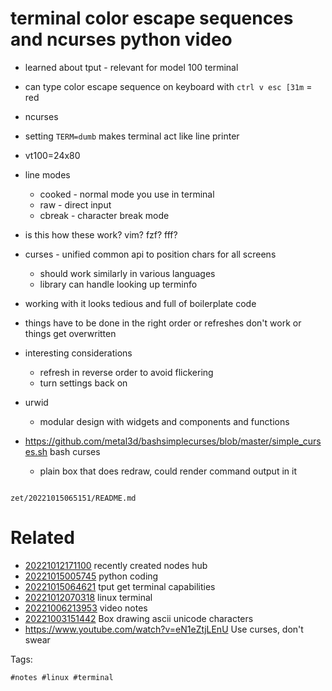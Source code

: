 # terminal color escape sequences and ncurses python video

- learned about tput - relevant for model 100 terminal
- can type color escape sequence on keyboard with `ctrl v esc [31m` = red
- ncurses
- setting `TERM=dumb` makes terminal act like line printer
- vt100=24x80
- line modes
  - cooked - normal mode you use in terminal
  - raw - direct input
  - cbreak - character break mode
- is this how these work? vim? fzf? fff?
- curses - unified common api to position chars for all screens
  - should work similarly in various languages
  - library can handle looking up terminfo
- working with it looks tedious and full of boilerplate code
- things have to be done in the right order or refreshes don't work or things get overwritten
- interesting considerations
  - refresh in reverse order to avoid flickering
  - turn settings back on
- urwid
  - modular design with widgets and components and functions

- <https://github.com/metal3d/bashsimplecurses/blob/master/simple_curses.sh> bash curses
  - plain box that does redraw, could render command output in it

```
```

` zet/20221015065151/README.md `

# Related

- [20221012171100](/zet/20221012171100/README.md) recently created nodes hub
- [20221015005745](/zet/20221015005745/README.md) python coding
- [20221015064621](/zet/20221015064621/README.md) tput get terminal capabilities
- [20221012070318](/zet/20221012070318/README.md) linux terminal
- [20221006213953](/zet/20221006213953/README.md) video notes
- [20221003151442](/zet/20221003151442/README.md) Box drawing ascii unicode characters
- https://www.youtube.com/watch?v=eN1eZtjLEnU Use curses, don't swear

Tags:

    #notes #linux #terminal
